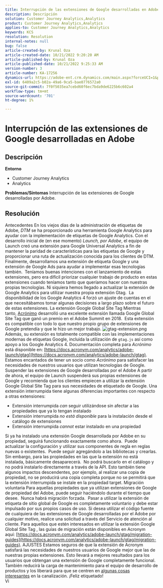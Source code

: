 ```yaml
---
title: Interrupción de las extensiones de Google desarrolladas en Adobe
description: Descripción
solution: Customer Journey Analytics,Analytics
product: Customer Journey Analytics,Analytics
applies-to: Customer Journey Analytics,Analytics
keywords: KCS
resolution: Resolution
internal-notes: null
bug: false
article-created-by: Krunal Oza
article-created-date: 10/21/2022 9:20:20 AM
article-published-by: Krunal Oza
article-published-date: 10/21/2022 9:25:33 AM
version-number: 3
article-number: KA-17256
dynamics-url: https://adobe-ent.crm.dynamics.com/main.aspx?forceUCI=1&pagetype=entityrecord&etn=knowledgearticle&id=98c25394-2151-ed11-bba2-0022480867fb
exl-id: 6409a2c5-b02a-49a6-9ca5-bae0776572a0
source-git-commit: 7f0f5035ea7cebd60f6ec7bda9de6225b6c602a4
workflow-type: tm+mt
source-wordcount: '701'
ht-degree: 1%

---
```


# Interrupción de las extensiones de Google desarrolladas en Adobe

## Descripción

<b>Entorno</b>
- Customer Journey Analytics
- Analytics



<b>Problemas/Síntomas</b>
Interrupción de las extensiones de Google desarrolladas por Adobe.


## Resolución

Antecedentes En los viejos días de la administración de etiquetas de Adobe, *DTM* se ha proporcionado una herramienta Google Analytics para ayudar con la implementación de etiquetas de Google Analytics.
Con el desarrollo inicial de (en ese momento) *Launch, por Adobe*, el equipo de Launch creó una extensión para Google Universal Analytics a fin de mantener la paridad de características para las etiquetas de Google y proporcionar una ruta de actualización conocida para los clientes de DTM.
Finalmente, desarrollamos una extensión de etiqueta Google y una extensión de Google Ads para ayudar a implementar esas tecnologías también.  Teníamos buenas intenciones con el lanzamiento de estas extensiones, pero era difícil priorizar cualquier trabajo de producto en estas extensiones cuando teníamos tanto que queríamos hacer con nuestras propias tecnologías. Ni siquiera hemos llegado a actualizar la extensión de Google Analytics para utilizar nuestra propia extensión Gtag. 
La disponibilidad de los Google Analytics 4 forzó un ajuste de cuentas en el que necesitábamos tomar algunas decisiones a largo plazo sobre el futuro de estas extensiones.
La extensión Google Global Site Tag Mientras tanto, [Acrónimo](https://www.acronym.com/) desarrolló una excelente extensión llamada Google Global Site Tag que ganó un premio en el Adobe Summit en 2018.  Esta extensión es compatible con todo lo que nuestro propio grupo de extensiones de Google pretendía y que le hizo un mejor trabajo.
![gtag-extension.png](https://experienceleaguecommunities.adobe.com/t5/image/serverpage/image-id/32446iD3F68A3559E15F49/image-size/large?v=v2&amp;amp;px=999 "gtag-extension.png")
Además, su extensión es totalmente compatible con las implementaciones modernas de etiquetas Google, incluida la utilización de `gtag.js` así como apoyo a los Google Analytics 4.
Documentación completa para *Acrónimo* está disponible en: [https://docs.acronym.com/analytics/adobe-launch/gtag](https://docs.acronym.com/analytics/adobe-launch/gtag).
Estamos encantados de tener un socio como *Acrónimo* para satisfacer las necesidades de nuestros usuarios que utilizan tecnologías de Google.
Suspender las extensiones de Google desarrolladas por el Adobe A partir de ahora, el equipo de Launch suspenderá sus propias extensiones de Google y recomienda que los clientes empiecen a utilizar la extensión Google Global Site Tag para sus necesidades de etiquetado de Google.
Una extensión interrumpida tiene algunas diferencias importantes con respecto a otras extensiones:
- Extensión interrumpida *can* seguir utilizándose sin afectar a las propiedades que ya lo tengan instalado
- Extensión interrumpida *no está disponible* para la instalación desde el catálogo de extensiones
- Extensión interrumpida *cannot* estar instalado en una propiedad

Si ya ha instalado una extensión Google desarrollada por Adobe en su propiedad, seguirá funcionando exactamente como ahora.  Puede actualizar la configuración y utilizar sus componentes de regla en reglas nuevas o existentes.  Puede seguir agregándolo a las bibliotecas y crearlas.
Sin embargo, para las propiedades en las que la extensión no está instalada, básicamente desaparecerá.  No podrá buscarlo en el catálogo y no podrá instalarlo directamente a través de la API.
Esto también tiene algunos impactos descendentes, por ejemplo, al realizar una copia de propiedad, no se producirá una copia completa porque no se permitirá que la extensión interrumpida se instale en la propiedad target.
Migración voluntaria Para aquellas propiedades que ya utilizan extensiones de Google de propiedad del Adobe, puede seguir haciéndolo durante el tiempo que desee.  Nunca habrá migración forzada.  Pasar a utilizar la extensión de etiqueta de sitio global de Google es completamente voluntario y debe estar impulsado por sus propios casos de uso.
Si desea utilizar el código fuente de cualquiera de las extensiones de Google desarrolladas por el Adobe por cualquier motivo, realice una solicitud a través del Servicio de atención al cliente.
Para aquellos que estén interesados en utilizar la extensión Google Global Site Tag , las guías de migración están disponibles en Acronym aquí: [https://docs.acronym.com/analytics/adobe-launch/gtag/migration-guides](https://docs.acronym.com/analytics/adobe-launch/gtag/migration-guides).
AJUSTES Estamos seguros de que la extensión de Acronym satisfará las necesidades de nuestros usuarios de Google mejor que las de nuestras propias extensiones. Esto llevará a mejores resultados para los usuarios que obtengan una extensión de Google completamente funcional. También reducirá la carga de mantenimiento para el equipo de desarrollo de productos y los liberará para que se centren en [algunas cosas interesantes](https://experienceleaguecommunities.adobe.com/t5/adobe-experience-platform-launch/data-collection-roadmap/ba-p/401733) en la canalización.
¡Feliz etiquetado!<br>Vi
